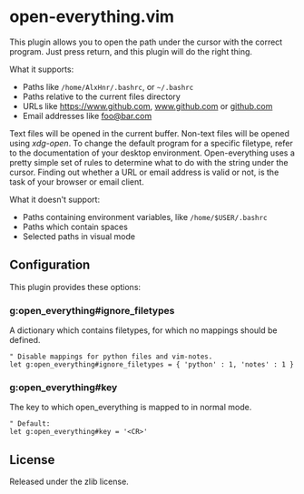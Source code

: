 # open-everything.vim

This plugin allows you to open the path under the cursor with the correct
program. Just press return, and this plugin will do the right thing.

What it supports:

* Paths like `/home/AlxHnr/.bashrc`, or `~/.bashrc`
* Paths relative to the current files directory
* URLs like https://www.github.com, www.github.com or
  [github.com](https://github.com/)
* Email addresses like foo@bar.com

Text files will be opened in the current buffer. Non-text files will be
opened using _xdg-open_. To change the default program for a specific
filetype, refer to the documentation of your desktop environment.
Open-everything uses a pretty simple set of rules to determine what to do
with the string under the cursor. Finding out whether a URL or email
address is valid or not, is the task of your browser or email client.

What it doesn't support:

* Paths containing environment variables, like `/home/$USER/.bashrc`
* Paths which contain spaces
* Selected paths in visual mode

## Configuration

This plugin provides these options:

### g:open\_everything#ignore\_filetypes

A dictionary which contains filetypes, for which no mappings should be
defined.

```vim
" Disable mappings for python files and vim-notes.
let g:open_everything#ignore_filetypes = { 'python' : 1, 'notes' : 1 }
```

### g:open\_everything#key

The key to which open\_everything is mapped to in normal mode.

```vim
" Default:
let g:open_everything#key = '<CR>'
```

## License

Released under the zlib license.
